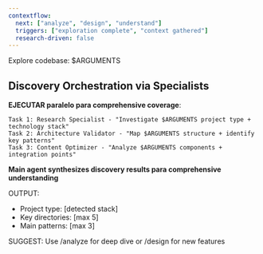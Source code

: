 ```yaml
---
contextflow:
  next: ["analyze", "design", "understand"]
  triggers: ["exploration complete", "context gathered"]
  research-driven: false
---
```


Explore codebase: $ARGUMENTS

## Discovery Orchestration via Specialists
**EJECUTAR paralelo para comprehensive coverage**:
```
Task 1: Research Specialist - "Investigate $ARGUMENTS project type + technology stack"
Task 2: Architecture Validator - "Map $ARGUMENTS structure + identify key patterns"
Task 3: Content Optimizer - "Analyze $ARGUMENTS components + integration points"
```

**Main agent synthesizes discovery results para comprehensive understanding**

OUTPUT:
- Project type: [detected stack]
- Key directories: [max 5]
- Main patterns: [max 3]

SUGGEST: Use /analyze for deep dive or /design for new features